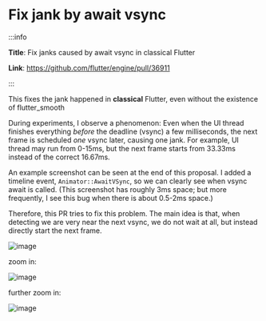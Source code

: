 # Fix jank by await vsync

:::info

**Title**: Fix janks caused by await vsync in classical Flutter

**Link**: https://github.com/flutter/engine/pull/36911

:::

This fixes the jank happened in **classical** Flutter, even without the existence of flutter_smooth

During experiments, I observe a phenomenon: Even when the UI thread finishes everything *before* the deadline (vsync) a few milliseconds, the next frame is scheduled *one* vsync later, causing one jank. For example, UI thread may run from 0-15ms, but the next frame starts from 33.33ms instead of the correct 16.67ms.

An example screenshot can be seen at the end of this proposal. I added a timeline event, `Animator::AwaitVSync`, so we can clearly see when vsync await is called. (This screenshot has roughly 3ms space; but more frequently, I see this bug when there is about 0.5-2ms space.)

Therefore, this PR tries to fix this problem. The main idea is that, when detecting we are very near the next vsync, we do not wait at all, but instead directly start the next frame.

![image](https://user-images.githubusercontent.com/5236035/197105732-7c0bfbad-8816-46c0-85b1-5007d0f82d5d.png)

zoom in:

![image](https://user-images.githubusercontent.com/5236035/197105742-c511137c-3089-4ff9-b102-52bdfcfc72f9.png)

further zoom in:

![image](https://user-images.githubusercontent.com/5236035/197105754-fd471b8f-1ae7-45cb-b4d8-3163beb0d87a.png)